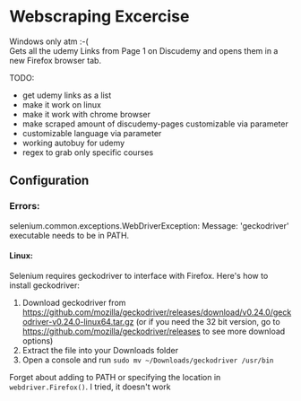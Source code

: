 # Webscraping Excercise
Windows only atm :-(<br>
Gets all the udemy Links from Page 1 on Discudemy and opens them in a new Firefox browser tab.



TODO:
- get udemy links as a list
- make it work on linux
- make it work with chrome browser
- make scraped amount of discudemy-pages customizable via parameter
- customizable language via parameter
- working autobuy for udemy
- regex to grab only specific courses


## Configuration
### Errors:
selenium.common.exceptions.WebDriverException: Message: 'geckodriver' executable needs to be in PATH.<br>
#### Linux:
Selenium requires geckodriver to interface with Firefox. Here's how to install geckodriver:

1. Download geckodriver from https://github.com/mozilla/geckodriver/releases/download/v0.24.0/geckodriver-v0.24.0-linux64.tar.gz (or if you need the 32 bit version, go to https://github.com/mozilla/geckodriver/releases to see more download options)
2. Extract the file into your Downloads folder
3. Open a console and run ```sudo mv ~/Downloads/geckodriver /usr/bin```

Forget about adding to PATH or specifying the location in ```webdriver.Firefox()```.  I tried, it doesn't work